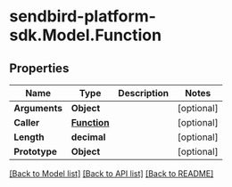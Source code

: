 
# sendbird-platform-sdk.Model.Function

## Properties

Name | Type | Description | Notes
------------ | ------------- | ------------- | -------------
**Arguments** | **Object** |  | [optional] 
**Caller** | [**Function**](Function.md) |  | [optional] 
**Length** | **decimal** |  | [optional] 
**Prototype** | **Object** |  | [optional] 

[[Back to Model list]](../README.md#documentation-for-models)
[[Back to API list]](../README.md#documentation-for-api-endpoints)
[[Back to README]](../README.md)

